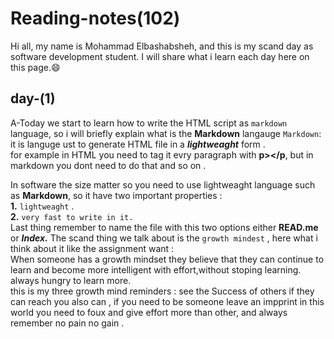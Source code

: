 # Reading-notes(102) 
Hi all, my name is Mohammad Elbashabsheh, and this is my scand day as software development student.
I will share what i learn each day here on this page.:smile:

## day-(1)
A-Today we start to learn how to write the HTML script as ```markdown``` language, so i will briefly explain what is the **Markdown** langauge 
```Markdown```: it is languge ust to generate HTML file in a ***lightweaght*** form .<br>
 for example in  HTML you need to tag it evry paragraph with **p></p**,  but in markdown you dont need to do that and so on .

In software the size matter so you need to use lightweaght language such as **Markdown**, so it have two important properties :<br>
**1.** ```lightweaght```   .<br>
**2.** ```very fast to write in it.```<br>
Last thing remember to name the file with this two options either **READ.me** or ***Index.***
The scand thing we talk about is the ```growth mindest``` , here what i think about it like the assignment want : <br>
When someone has a growth mindset they believe that they can continue to learn and become more intelligent with effort,without stoping learning. always hungry to learn more.<br>
this is my three growth mind reminders : see the Success of others if they can reach you also can , if you need to be someone leave an impprint in this world you need to foux and give effort  more than other, and always remember no pain no gain .


